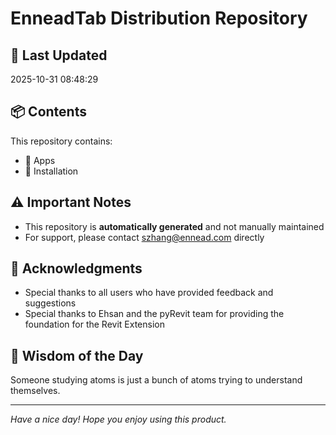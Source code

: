# EnneadTab Distribution Repository

## 📅 Last Updated
2025-10-31 08:48:29



## 📦 Contents
This repository contains:
- 📂 Apps
- 📂 Installation

## ⚠️ Important Notes
- This repository is **automatically generated** and not manually maintained
- For support, please contact szhang@ennead.com directly

## 🙏 Acknowledgments
- Special thanks to all users who have provided feedback and suggestions
- Special thanks to Ehsan and the pyRevit team for providing the foundation for the Revit Extension

## 💭 Wisdom of the Day
Someone studying atoms is just a bunch of atoms trying to understand themselves.

---
*Have a nice day! Hope you enjoy using this product.*
